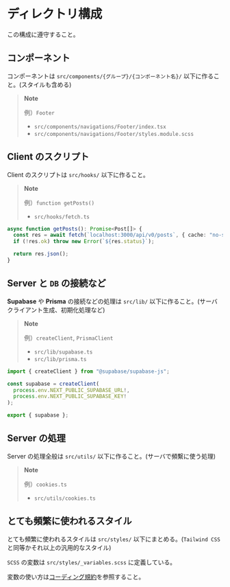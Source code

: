 # ディレクトリ構成

この構成に遵守すること。

## コンポーネント

コンポーネントは `src/components/{グループ}/{コンポーネント名}/` 以下に作ること。(スタイルも含める)

> **Note**
>
> 例）`Footer`
>
> - `src/components/navigations/Footer/index.tsx`
> - `src/components/navigations/Footer/styles.module.scss`

## **Client** のスクリプト

Client のスクリプトは `src/hooks/` 以下に作ること。

> **Note**
>
> 例）`function getPosts()`
>
> - `src/hooks/fetch.ts`

```ts
async function getPosts(): Promise<Post[]> {
  const res = await fetch(`localhost:3000/api/v0/posts`, { cache: "no-store" });
  if (!res.ok) throw new Error(`${res.status}`);

  return res.json();
}
```

## **Server** と `DB` の接続など

**Supabase** や **Prisma** の接続などの処理は `src/lib/` 以下に作ること。(サーバクライアント生成、初期化処理など)

> **Note**
>
> 例）`createClient`, `PrismaClient`
>
> - `src/lib/supabase.ts`
> - `src/lib/prisma.ts`

```ts
import { createClient } from "@supabase/supabase-js";

const supabase = createClient(
  process.env.NEXT_PUBLIC_SUPABASE_URL!,
  process.env.NEXT_PUBLIC_SUPABASE_KEY!
);

export { supabase };
```

## **Server** の処理

Server の処理全般は `src/utils/` 以下に作ること。(サーバで頻繫に使う処理)

> **Note**
>
> 例）`cookies.ts`
>
> - `src/utils/cookies.ts`

## とても頻繁に使われるスタイル

とても頻繁に使われるスタイルは `src/styles/` 以下にまとめる。(`Tailwind CSS`と同等かそれ以上の汎用的なスタイル)

`SCSS` の変数は `src/styles/_variables.scss` に定義している。

変数の使い方は[コーディング規約](./CODING.md#スタイル)を参照すること。
